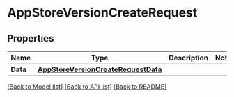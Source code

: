 # AppStoreVersionCreateRequest

## Properties

Name | Type | Description | Notes
------------ | ------------- | ------------- | -------------
**Data** | [**AppStoreVersionCreateRequestData**](AppStoreVersionCreateRequest_data.md) |  | 

[[Back to Model list]](../README.md#documentation-for-models) [[Back to API list]](../README.md#documentation-for-api-endpoints) [[Back to README]](../README.md)


